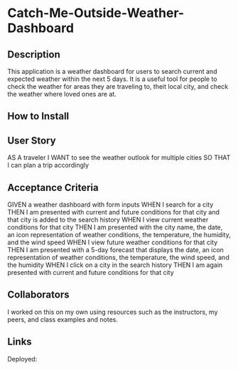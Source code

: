 # Catch-Me-Outside-Weather-Dashboard

## Description

This application is a weather dashboard for users to search current and expected weather within the next 5 days. It is a useful tool for people to check the weather for areas they are traveling to, theit local city, and check the weather where loved ones are at.

## How to Install

## User Story

AS A traveler
I WANT to see the weather outlook for multiple cities
SO THAT I can plan a trip accordingly

## Acceptance Criteria

GIVEN a weather dashboard with form inputs
WHEN I search for a city
THEN I am presented with current and future conditions for that city and that city is added to the search history
WHEN I view current weather conditions for that city
THEN I am presented with the city name, the date, an icon representation of weather conditions, the temperature, the humidity, and the wind speed
WHEN I view future weather conditions for that city
THEN I am presented with a 5-day forecast that displays the date, an icon representation of weather conditions, the temperature, the wind speed, and the humidity
WHEN I click on a city in the search history
THEN I am again presented with current and future conditions for that city

## Collaborators

I worked on this on my own using resources such as the instructors, my peers, and class examples and notes.

## Links

Deployed:
